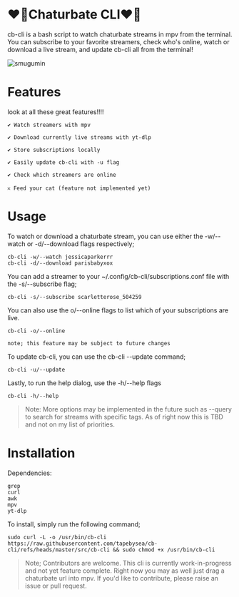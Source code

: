 # ❤️‍🔥Chaturbate CLI❤️‍🔥

cb-cli is a bash script to watch chaturbate streams in mpv from the terminal. You can subscribe to your favorite streamers, check who's online, watch or download a live stream, and update cb-cli all from the terminal!

![smugumin](https://github.com/user-attachments/assets/50403e51-0d88-4663-ac0c-1dd6e304fa1d)

# Features

look at all these great features!!!!

    ✔ Watch streamers with mpv

    ✔ Download currently live streams with yt-dlp

    ✔ Store subscriptions locally

    ✔ Easily update cb-cli with -u flag

    ✔ Check which streamers are online

    𐄂 Feed your cat (feature not implemented yet)

# Usage

To watch or download a chaturbate stream, you can use either the -w/--watch or -d/--download flags respectively;

    cb-cli -w/--watch jessicaparkerrr
    cb-cli -d/--download parisbabyxox

You can add a streamer to your ~/.config/cb-cli/subscriptions.conf file with the -s/--subscribe flag;

    cb-cli -s/--subscribe scarletterose_504259

You can also use the o/--online flags to list which of your subscriptions are live.

    cb-cli -o/--online

    note; this feature may be subject to future changes
    
To update cb-cli, you can use the cb-cli --update command;

    cb-cli -u/--update

Lastly, to run the help dialog, use the -h/--help flags

    cb-cli -h/--help

> Note: More options may be implemented in the future such as --query to search for streams with specific tags. As of right now this is TBD and not on my list of priorities.

# Installation

Dependencies:

    grep
    curl
    awk
    mpv
    yt-dlp

To install, simply run the following command;

    sudo curl -L -o /usr/bin/cb-cli https://raw.githubusercontent.com/tapebysea/cb-cli/refs/heads/master/src/cb-cli && sudo chmod +x /usr/bin/cb-cli

> Note; Contributors are welcome. This cli is currently work-in-progress and not yet feature complete. Right now you may as well just drag a chaturbate url into mpv. If you'd like to contribute, please raise an issue or pull request.
